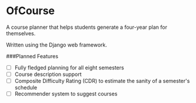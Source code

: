 # OfCourse
A course planner that helps students generate a four-year plan for themselves.

Written using the Django web framework.

###Planned Features
- [ ] Fully fledged planning for all eight semesters
- [ ] Course description support
- [ ] Composite Difficulty Rating (CDR) to estimate the sanity of a semester's schedule
- [ ] Recommender system to suggest courses